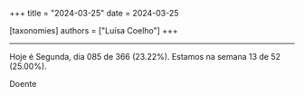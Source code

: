 +++
title = "2024-03-25"
date = 2024-03-25

[taxonomies]
authors = ["Luísa Coelho"]
+++

---

Hoje é Segunda, dia 085 de 366 (23.22%). Estamos na semana 13 de 52 (25.00%).

Doente
